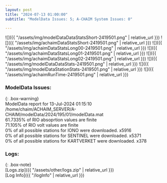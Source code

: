 ```yaml
---
layout: post
title: "2024-07-13 01:00:00"
subtitle: "ModelData Issues: 5; A-CHAIM System Issues: 0"

---
```


![]({{ "/assets/img/modelDataDataStatsShort-2419501.png" | relative_url }})
![]({{ "/assets/img/achaimDataStatsShort-2419501.png" | relative_url }})
![]({{ "/assets/img/achaimDataStatsLong00-2419501.png" | relative_url }})
![]({{ "/assets/img/achaimDataStatsLong01-2419501.png" | relative_url }})
![]({{ "/assets/img/achaimDataStatsLong02-2419501.png" | relative_url }})
![]({{ "/assets/img/modelDataDataStats-2419501.png" | relative_url }})
![]({{ "/assets/img/modelDataStationStats-2419501.png" | relative_url }})
![]({{ "/assets/img/achaimRunTime-2419501.png" | relative_url }})


### ModelData Issues:  
  
{: .box-warning}  
 ModelData report for 13-Jul-2024 01:15:10   
 /home/chaim/ACHAIM_SERVER/A-CHAIM/modelData/2024/195/01/modelData.mat   
 61.7335% of RIO absoprtion values are finite   
 71.105% of RIO volt values are finite   
 0% of all possible stations for IONO were downloaded. x5916   
 0% of all possible stations for SENTINEL were downloaded. x5371   
 0% of all possible stations for KARTVERKET were downloaded. x378   
  


### Logs:  
  
{: .box-note}  
[Logs.zip]({{ "/assets/other/logs.zip" | relative_url }})  
[Log Info]({{ "/logInfo" | relative_url }})  
